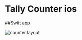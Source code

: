 # Tally Counter ios
##Swift app

![counter layout](https://user-images.githubusercontent.com/19718351/53281399-c61a2380-36f5-11e9-8393-fa4f4697b91c.png)
